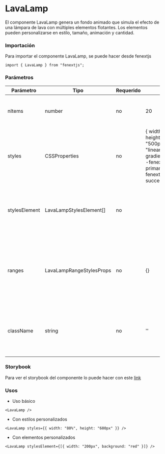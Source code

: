 # LavaLamp

El componente LavaLamp genera un fondo animado que simula el efecto de una lámpara de lava con múltiples elementos flotantes. Los elementos pueden personalizarse en estilo, tamaño, animación y cantidad.

### Importación

Para importar el componente LavaLamp, se puede hacer desde fenextjs

```tsx copy
import { LavaLamp } from "fenextjs";
```

### Parámetros

| Parámetro     | Tipo                     | Requerido | Default                                                                                                                                  | Descripcion                                                                                       |
| ------------- | ------------------------ | --------- | ---------------------------------------------------------------------------------------------------------------------------------------- | ------------------------------------------------------------------------------------------------- |
| nItems        | number                   | no        | 20                                                                                                                                       | Número de elementos flotantes en la lámpara de lava.                                              |
| styles        | CSSProperties            | no        | \{ width: "100%", height: "500px",background: "linear-gradient(45deg,var(--fenext-color-primary) 0%,var(--fenext-color-success) 100%)"\} | Estilos generales aplicados al contenedor de la lámpara de lava.                                  |
| stylesElement | LavaLampStylesElement[]  | no        |                                                                                                                                          | Estilos aplicados a los elementos individuales flotantes en la lámpara de lava.                   |
| ranges        | LavaLampRangeStylesProps | no        | \{\}                                                                                                                                     | Propiedades de rango aleatorio para determinar el movimiento, escala y posición de los elementos. |
| className     | string                   | no        | ''                                                                                                                                       | Clase CSS adicional para personalizar el contenedor del componente.                               |

### Storybook

Para ver el storybook del componente lo puede hacer con este [link](https://fenextjs-component-storybook.vercel.app/?path=/story/lavalamp-lavalamp--index)

### Usos

- Uso básico

```tsx copy
<LavaLamp />
```

- Con estilos personalizados

```tsx copy
<LavaLamp styles={{ width: "80%", height: "600px" }} />
```

- Con elementos personalizados

```tsx copy
<LavaLamp stylesElement={[{ width: "200px", background: "red" }]} />
```
